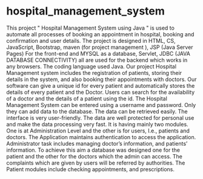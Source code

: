 # hospital_management_system
This project " Hospital Management System using Java " is used to automate 
all processes of booking an appointment in hospital, booking and confirmation 
and user details. The project is designed in HTML, CS, JavaScript, Bootstrap, 
maven (for project management ), JSP (Java Server Pages) For the front-end 
and MYSQL as a database, Servlet, JDBC (JAVA DATABASE 
CONNECTIVITY) all are used for the backend which works in any browsers. 
The coding language used Java. 
Our project Hospital Management system includes the registration of patients, 
storing their details in the system, and also booking their appointments with 
doctors. Our software can give a unique id for every patient and automatically 
stores the details of every patient and the Doctor. Users can search for the 
availability of a doctor and the details of a patient using the id. The Hospital 
Management System can be entered using a username and password. Only they 
can add data to the database. The data can be retrieved easily. The interface is 
very user-friendly. The data are well protected for personal use and make the 
data processing very fast. It is having mainly two modules. One is at 
Administration Level and the other is for users, I.e., patients and doctors. The 
Application maintains authentication to access the application. Administrator 
task includes managing doctor’s information, and patients’ information. To 
achieve this aim a database was designed one for the patient and the other for 
the doctors which the admin can access. The complaints which are given by 
users will be referred by authorities. The Patient modules include checking 
appointments, and prescriptions.
